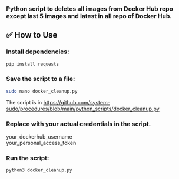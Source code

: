 ### Python script to deletes all images from Docker Hub repo except last 5 images and latest in all repo of Docker Hub.

## ✅ How to Use

### Install dependencies:
```sh
pip install requests
```

### Save the script to a file:
```sh
sudo nano docker_cleanup.py
```

The script is in https://github.com/system-sudo/procedures/blob/main/python_scripts/docker_cleanup.py

### Replace with your actual credentials in the script.  
your_dockerhub_username  
your_personal_access_token

### Run the script:
```sh
python3 docker_cleanup.py
```
